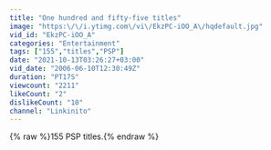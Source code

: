 ```yaml
---
title: "One hundred and fifty-five titles"
image: "https:\/\/i.ytimg.com\/vi\/EkzPC-iOO_A\/hqdefault.jpg"
vid_id: "EkzPC-iOO_A"
categories: "Entertainment"
tags: ["155","titles","PSP"]
date: "2021-10-13T03:26:27+03:00"
vid_date: "2006-06-10T12:30:49Z"
duration: "PT17S"
viewcount: "2211"
likeCount: "2"
dislikeCount: "10"
channel: "Linkinito"
---
```

{% raw %}155 PSP titles.{% endraw %}
